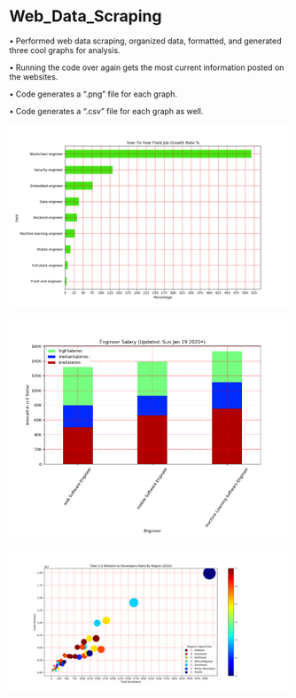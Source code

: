 # Web_Data_Scraping

•	Performed web data scraping, organized data, formatted, and generated three cool graphs for analysis.

•	Running the code over again gets the most current information posted on the websites.

•	Code generates a “.png” file for each graph.

•	Code generates a “.csv” file for each graph as well.

![Field_Job_Growth_Rate](Screenshots/Field_Job_Growth_Rate.png)

![Engineer_Salary](Screenshots/Engineer_Salary.png)

![Developers_Population](Screenshots/Developers_Population.png)
